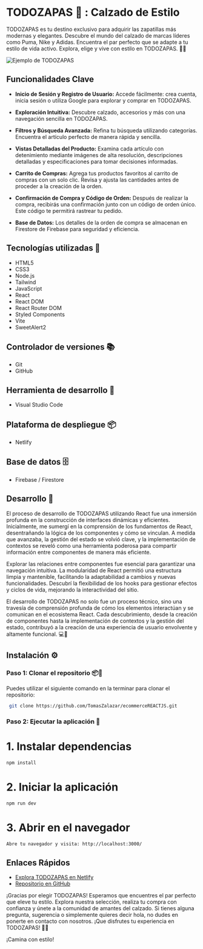 # TODOZAPAS 👟 : Calzado de Estilo

TODOZAPAS es tu destino exclusivo para adquirir las zapatillas más modernas y elegantes. Descubre el mundo del calzado de marcas líderes como Puma, Nike y Adidas. Encuentra el par perfecto que se adapte a tu estilo de vida activo. Explora, elige y vive con estilo en TODOZAPAS. 👟✨



![Ejemplo de TODOZAPAS](./src/assets/gif/GifTodoZapas.gif)



## Funcionalidades Clave

- **Inicio de Sesión y Registro de Usuario:**
  Accede fácilmente: crea cuenta, inicia sesión o utiliza Google para explorar y comprar en TODOZAPAS.

- **Exploración Intuitiva:**
  Descubre calzado, accesorios y más con una navegación sencilla en TODOZAPAS.

- **Filtros y Búsqueda Avanzada:**
  Refina tu búsqueda utilizando categorías. Encuentra el artículo perfecto de manera rápida y sencilla.

- **Vistas Detalladas del Producto:**
  Examina cada artículo con detenimiento mediante imágenes de alta resolución, descripciones detalladas y especificaciones para tomar decisiones informadas.

- **Carrito de Compras:**
  Agrega tus productos favoritos al carrito de compras con un solo clic. Revisa y ajusta las cantidades antes de proceder a la creación de la orden.

- **Confirmación de Compra y Código de Orden:**
  Después de realizar la compra, recibirás una confirmación junto con un código de orden único. Este código te permitirá rastrear tu pedido.

- **Base de Datos:**
  Los detalles de la orden de compra se almacenan en Firestore de Firebase para seguridad y eficiencia.

## Tecnologías utilizadas 📖

- HTML5
- CSS3
- Node.js
- Tailwind
- JavaScript
- React
- React DOM
- React Router DOM
- Styled Components
- Vite
- SweetAlert2

## Controlador de versiones 📚

- Git
- GitHub

## Herramienta de desarrollo 🔧

- Visual Studio Code

## Plataforma de despliegue 📦

- Netlify

## Base de datos 🗄️

- Firebase / Firestore

## Desarrollo 🌟

El proceso de desarrollo de TODOZAPAS utilizando React fue una inmersión profunda en la construcción de interfaces dinámicas y eficientes. Inicialmente, me sumergí en la comprensión de los fundamentos de React, desentrañando la lógica de los componentes y cómo se vinculan. A medida que avanzaba, la gestión del estado se volvió clave, y la implementación de contextos se reveló como una herramienta poderosa para compartir información entre componentes de manera más eficiente.

Explorar las relaciones entre componentes fue esencial para garantizar una navegación intuitiva. La modularidad de React permitió una estructura limpia y mantenible, facilitando la adaptabilidad a cambios y nuevas funcionalidades. Descubrí la flexibilidad de los hooks para gestionar efectos y ciclos de vida, mejorando la interactividad del sitio.

El desarrollo de TODOZAPAS no solo fue un proceso técnico, sino una travesía de comprensión profunda de cómo los elementos interactúan y se comunican en el ecosistema React. Cada descubrimiento, desde la creación de componentes hasta la implementación de contextos y la gestión del estado, contribuyó a la creación de una experiencia de usuario envolvente y altamente funcional. 💻🚀

## Instalación ⚙️

### Paso 1: Clonar el repositorio 📦📂

Puedes utilizar el siguiente comando en la terminar para clonar el repositorio:


```bash
 git clone https://github.com/TomasZalazar/ecommerceREACTJS.git
```
### Paso 2: Ejecutar la aplicación 🚀

# 1. Instalar dependencias
```bash
npm install
```
# 2. Iniciar la aplicación
```bash
npm run dev
```
# 3. Abrir en el navegador
```bash
Abre tu navegador y visita: http://localhost:3000/
```

## Enlaces Rápidos

- [Explora TODOZAPAS en Netlify](https://todozapas.netlify.app/)
- [Repositorio en GitHub](https://github.com/TomasZalazar/ecommerceREACTJS)

¡Gracias por elegir TODOZAPAS! Esperamos que encuentres el par perfecto que eleve tu estilo. Explora nuestra selección, realiza tu compra con confianza y únete a la comunidad de amantes del calzado. Si tienes alguna pregunta, sugerencia o simplemente quieres decir hola, no dudes en ponerte en contacto con nosotros. ¡Que disfrutes tu experiencia en TODOZAPAS! 👟✨

¡Camina con estilo!